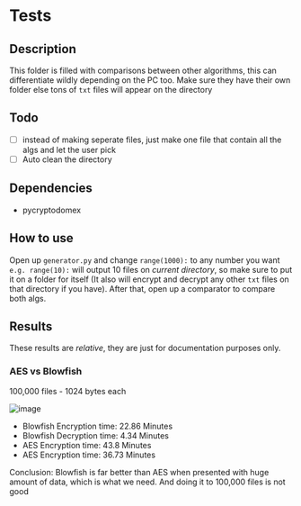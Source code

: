 # Tests

## Description
This folder is filled with comparisons between other algorithms, this can differentiate wildly depending on the PC too. Make sure they have their own folder else tons of `txt` files will appear on the directory

## Todo
- [ ] instead of making seperate files, just make one file that contain all the algs and let the user pick
- [ ] Auto clean the directory

## Dependencies
- pycryptodomex

## How to use
Open up `generator.py` and change `range(1000):` to any number you want `e.g. range(10):` will output 10 files on *current directory*, so make sure to put it on a folder for itself (It also will encrypt and decrypt any other `txt` files on that directory if you have). After that, open up a comparator to compare both algs.

## Results
These results are *relative*, they are just for documentation purposes only.

### AES vs Blowfish
100,000 files - 1024 bytes each

![image](https://user-images.githubusercontent.com/94969176/209466151-4c896bfd-4be4-496c-9e77-56a618f2817a.png)

- Blowfish Encryption time: 22.86 Minutes
- Blowfish Decryption time: 4.34 Minutes
- AES Encryption time: 43.8 Minutes
- AES Encryption time: 36.73 Minutes

Conclusion: Blowfish is far better than AES when presented with huge amount of data, which is what we need. And doing it to 100,000 files is not good
